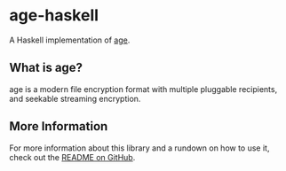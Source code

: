 # age-haskell

A Haskell implementation of [age](https://age-encryption.org/v1).

## What is age?

age is a modern file encryption format with multiple pluggable recipients, and
seekable streaming encryption.

## More Information

For more information about this library and a rundown on how to use it, check
out the [README on GitHub](https://github.com/intricate/age-haskell#readme).
